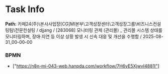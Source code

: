 # Task Info

**Path:** 카페24(주)\본사사업장\[CG]MI본부\고객성장센터\고객성장그룹\비즈니스컨설팅팀\전문컨설팅 / djjang / [283068] 모니터링 관제 (관리몰) _ 관리몰 시스템 상태를 모니터링하며, 장애·지연 등 이상 상황 발생 시 신속 대응 및 개선을 수행함 / 2025-08-31_00-00-00

### BPMN
- ["https://n8n-mi-043-web.hanpda.com/workflow/7H6vE5XjwvI4881l"]

